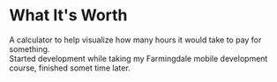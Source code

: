 # What It's Worth
A calculator to help visualize how many hours it would take to pay for something.  
Started development while taking my Farmingdale mobile development course, finished somet time later.
